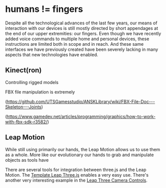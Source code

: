 # humans != fingers
Despite all the technological advances of the last few years, our means of interaction with our devices is still mostly directed by short appendages at the end of our upper extremities: our fingers. Even though we have recently added voice commands to multiple home and personal devices, these instructions are limited both in scope and in reach. And these same interfaces we have previously created have been severely lacking in many aspects that new technologies have enabled.




## Kinect(ron)
Controlling rigged models

FBX file manipulation is extremely

(https://github.com/UTSGamesstudio/ANSKLibrary/wiki/FBX-File-Doc---Skeleton---Joints)

(https://www.gamedev.net/articles/programming/graphics/how-to-work-with-fbx-sdk-r3582/)






## Leap Motion
While still using primarily our hands, the Leap Motion allows us to use them as a whole. More like our evolutionary
our hands to grab and manipulate objects as tools have

There are several tools for integration between three.js and the Leap Motion. The [Template Leap Three.js](http://jaanga.github.io/gestification-r2/template-leap-threejs/) enables a very easy use. There's another very interesting example in the [Leap Three Camera Controls](https://leapmotion.github.io/Leap-Three-Camera-Controls/).

